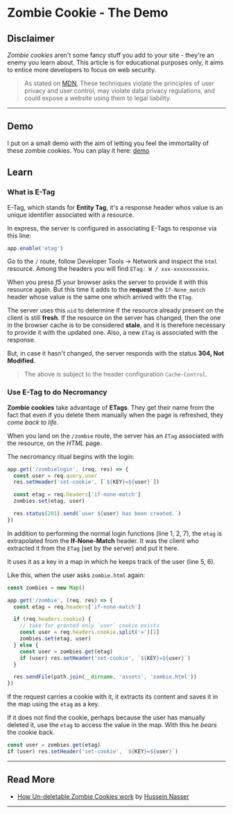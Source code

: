 # Zombie Cookie - The Demo

## Disclaimer

_Zombie cookies_ aren't some fancy stuff you add to your site - they're an enemy you learn about. This article is for educational purposes only, it aims to entice more developers to focus on web security.

> As stated on [MDN](https://developer.mozilla.org/en-US/docs/Web/HTTP/Cookies#other_ways_to_store_information_in_the_browser), These techniques violate the principles of user privacy and user control, may violate data privacy regulations, and could expose a website using them to legal liability.

---

## Demo

I put on a small demo with the aim of letting you feel the immortality of these zombie cookies.
You can play it here: [demo](https://zombie-cookie-demo.herokuapp.com/)

## Learn

### What is E-Tag

E-Tag, which stands for **Entity Tag**, it's a response header whos value is an unique identifier associated with a resource.

In express, the server is configured in associating E-Tags to response via this line:

```js
app.enable('etag')
```

Go to the `/` route, follow Developer Tools -> Network and inspect the `html` resource. Among the headers you will find `ETag: W / xxx-xxxxxxxxxxx`.

When you press _f5_ your browser asks the server to provide it with this resource again. But this time it adds to the **request** the `If-None_match` header whose value is the same one which arrived with the `ETag`.

The server uses this `uid` to determine if the resource already present on the client is still **fresh**. If the resource on the server has changed, then the one in the browser cache is to be considered **stale**, and it is therefore necessary to provide it with the updated one. Also, a new `ETag` is associated with the response.

But, in case it hasn't changed, the server responds with the status **304, Not Modified**.

> The above is subject to the header configuration `Cache-Control`.

### Use E-Tag to do Necromancy

**Zombie cookies** take advantage of **ETags**. They get their name from the fact that even if you delete them manually when the page is refreshed, they _come back to life_.

When you land on the `/zombie` route, the server has an `ETag` associated with the resource, on the _HTML_ page.

The necromancy ritual begins with the login:

```js
app.get('/zombielogin', (req, res) => {
  const user = req.query.user
  res.setHeader('set-cookie', [`${KEY}=${user}`])

  const etag = req.headers['if-none-match']
  zombies.set(etag, user)

  res.status(201).send(`user ${user} has been created.`)
})
```

In addition to performing the normal login functions (line 1, 2, 7), the `etag` is extrapolated from the **If-None-Match** header. It was the client who extracted it from the `ETag` (set by the server) and put it here.

It uses it as a key in a map in which he keeps track of the user (line 5, 6).

Like this, when the user asks `zombie.html` again:

```js
const zombies = new Map()

app.get('/zombie', (req, res) => {
  const etag = req.headers['if-none-match']

  if (req.headers.cookie) {
    // take for granted only `user` cookie exists
    const user = req.headers.cookie.split('=')[1]
    zombies.set(etag, user)
  } else {
    const user = zombies.get(etag)
    if (user) res.setHeader('set-cookie', `${KEY}=${user}`)
  }

  res.sendFile(path.join(__dirname, 'assets', 'zombie.html'))
})
```

If the request carries a cookie with it, it extracts its content and saves it in the map using the `etag` as a key.

If it does not find the cookie, perhaps because the user has manually deleted it, use the `etag` to access the value in the map. With this he _bears_ the cookie back.

```js
const user = zombies.get(etag)
if (user) res.setHeader('set-cookie', `${KEY}=${user}`)
```

---

## Read More

- [How Un-deletable Zombie Cookies work](https://youtu.be/lq6ZimHh-j4) by [Hussein Nasser](https://twitter.com/hnasr)

---
